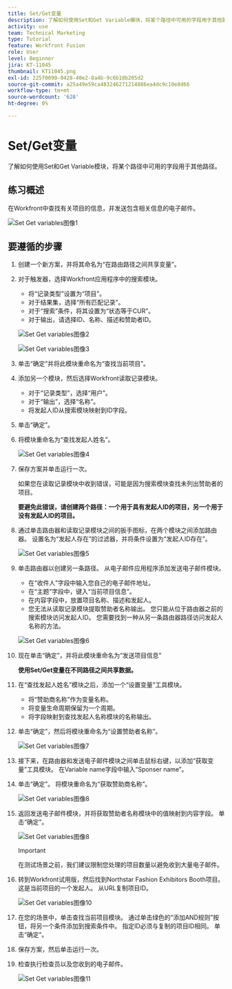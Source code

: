 ```yaml
---
title: Set/Get变量
description: 了解如何使用Set和Get Variable模块，将某个路径中可用的字段用于其他路径。
activity: use
team: Technical Marketing
type: Tutorial
feature: Workfront Fusion
role: User
level: Beginner
jira: KT-11045
thumbnail: KT11045.png
exl-id: 225f0090-0428-40e2-8a4b-9c6b18b205d2
source-git-commit: a25a49e59ca483246271214886ea4dc9c10e8d66
workflow-type: tm+mt
source-wordcount: '628'
ht-degree: 0%

---
```


# Set/Get变量

了解如何使用Set和Get Variable模块，将某个路径中可用的字段用于其他路径。

## 练习概述

在Workfront中查找有关项目的信息，并发送包含相关信息的电子邮件。

![Set Get variables图像1](../12-exercises/assets/set-get-variables-walkthrough-1.png)

## 要遵循的步骤

1. 创建一个新方案，并将其命名为“在路由路径之间共享变量”。
1. 对于触发器，选择Workfront应用程序中的搜索模块。

   + 将“记录类型”设置为“项目”。
   + 对于结果集，选择“所有匹配记录”。
   + 对于“搜索”条件，将其设置为“状态等于CUR”。
   + 对于输出，请选择ID、名称、描述和赞助者ID。

   ![Set Get variables图像2](../12-exercises/assets/set-get-variables-walkthrough-2.png)

   ![Set Get variables图像3](../12-exercises/assets/set-get-variables-walkthrough-3.png)

1. 单击“确定”并将此模块重命名为“查找当前项目”。
1. 添加另一个模块，然后选择Workfront读取记录模块。

   + 对于“记录类型”，选择“用户”。
   + 对于“输出”，选择“名称”。
   + 将发起人ID从搜索模块映射到ID字段。

1. 单击“确定”。
1. 将模块重命名为“查找发起人姓名”。

   ![Set Get variables图像4](../12-exercises/assets/set-get-variables-walkthrough-4.png)

1. 保存方案并单击运行一次。

   如果您在读取记录模块中收到错误，可能是因为搜索模块查找未列出赞助者的项目。

   **要避免此错误，请创建两个路径：一个用于具有发起人ID的项目，另一个用于没有发起人ID的项目。**

1. 通过单击路由器和读取记录模块之间的扳手图标，在两个模块之间添加路由器。 设置名为“发起人存在”的过滤器，并将条件设置为“发起人ID存在”。

   ![Set Get variables图像5](../12-exercises/assets/set-get-variables-walkthrough-5.png)

1. 单击路由器以创建另一条路径。 从电子邮件应用程序添加发送电子邮件模块。

   + 在“收件人”字段中输入您自己的电子邮件地址。
   + 在“主题”字段中，键入“当前项目信息”。
   + 在内容字段中，放置项目名称、描述和发起人。
   + 您无法从读取记录模块提取赞助者名称输出。 您只能从位于路由器之前的搜索模块访问发起人ID。 您需要找到一种从另一条路由器路径访问发起人名称的方法。

   ![Set Get variables图像6](../12-exercises/assets/set-get-variables-walkthrough-6.png)

1. 现在单击“确定”，并将此模块重命名为“发送项目信息”

   **使用Set/Get变量在不同路径之间共享数据。**

1. 在“查找发起人姓名”模块之后，添加一个“设置变量”工具模块。

   + 将“赞助商名称”作为变量名称。
   + 将变量生命周期保留为一个周期。
   + 将字段映射到查找发起人名称模块的名称输出。

1. 单击“确定”，然后将模块重命名为“设置赞助者名称”。

   ![Set Get variables图像7](../12-exercises/assets/set-get-variables-walkthrough-7.png)

1. 接下来，在路由器和发送电子邮件模块之间单击鼠标右键，以添加“获取变量”工具模块。 在Variable name字段中输入“Sponser name”。
1. 单击“确定”。 将模块重命名为“获取赞助商名称”。

   ![Set Get variables图像8](../12-exercises/assets/set-get-variables-walkthrough-8.png)

1. 返回发送电子邮件模块，并将获取赞助者名称模块中的值映射到内容字段。 单击“确定”。

   ![Set Get variables图像8](../12-exercises/assets/set-get-variables-walkthrough-8.png)

   >[!IMPORTANT]
   >
   >在测试场景之前，我们建议限制您处理的项目数量以避免收到大量电子邮件。

1. 转到Workfront试用版，然后找到Northstar Fashion Exhibitors Booth项目。 这是当前项目的一个发起人。 从URL复制项目ID。

   ![Set Get variables图像10](../12-exercises/assets/set-get-variables-walkthrough-10.png)

1. 在您的场景中，单击查找当前项目模块。 通过单击绿色的“添加AND规则”按钮，将另一个条件添加到搜索条件中。 指定ID必须与复制的项目ID相同。 单击“确定”。
1. 保存方案，然后单击运行一次。
1. 检查执行检查员以及您收到的电子邮件。

   ![Set Get variables图像11](../12-exercises/assets/set-get-variables-walkthrough-11.png)
